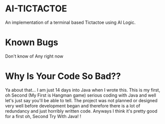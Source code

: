 # AI-TICTACTOE
An implementation of a terminal based Tictactoe using AI Logic.


# Known Bugs
Don't know of Any right now

# Why Is Your Code So Bad??
Ya about that... I am just 14 days into Java when I wrote this.
 This is my first, oh Second (My First is Hangman game) serious coding with Java and well let's just say you'll be able to tell.
 The project was not planned or designed very well before development began and therefore there is a lot of redundancy and just horribly written code.
 Anyways I think it's pretty good for a first oh, Second Try With Java! !
